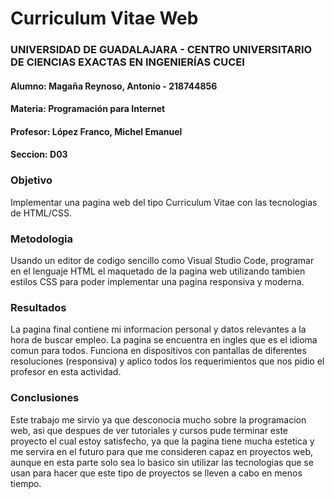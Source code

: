 # Curriculum Vitae Web

### UNIVERSIDAD DE GUADALAJARA - CENTRO UNIVERSITARIO DE CIENCIAS EXACTAS EN INGENIERÍAS CUCEI
#### Alumno: Magaña Reynoso, Antonio - 218744856
#### Materia: Programación para Internet
#### Profesor: López Franco, Michel Emanuel
#### Seccion: D03

### Objetivo
Implementar una pagina web del tipo Curriculum Vitae con las tecnologias de HTML/CSS.

### Metodologia
Usando un editor de codigo sencillo como Visual Studio Code, programar en el lenguaje HTML el maquetado de la pagina web utilizando tambien estilos CSS para poder implementar una pagina responsiva y moderna.

### Resultados
La pagina final contiene mi informacion personal y datos relevantes a la hora de buscar empleo. La pagina se encuentra en ingles que es el idioma comun para todos. Funciona en dispositivos con pantallas de diferentes resoluciones (responsiva) y aplico todos los requerimientos que nos pidio el profesor en esta actividad.

### Conclusiones
Este trabajo me sirvio ya que desconocia mucho sobre la programacion web, asi que despues de ver tutoriales y cursos pude terminar este proyecto el cual estoy satisfecho, ya que la pagina tiene mucha estetica y me servira en el futuro para que me consideren capaz en proyectos web, aunque en esta parte solo sea lo basico sin utilizar las tecnologias que se usan para hacer que este tipo de proyectos se lleven a cabo en menos tiempo.
